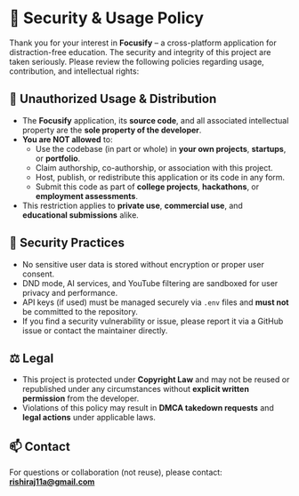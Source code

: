 # 🔐 Security & Usage Policy

Thank you for your interest in **Focusify** – a cross-platform application for distraction-free education. The security and integrity of this project are taken seriously. Please review the following policies regarding usage, contribution, and intellectual rights:

## 🚫 Unauthorized Usage & Distribution

- The **Focusify** application, its **source code**, and all associated intellectual property are the **sole property of the developer**.
- **You are NOT allowed** to:
  - Use the codebase (in part or whole) in **your own projects**, **startups**, or **portfolio**.
  - Claim authorship, co-authorship, or association with this project.
  - Host, publish, or redistribute this application or its code in any form.
  - Submit this code as part of **college projects**, **hackathons**, or **employment assessments**.
- This restriction applies to **private use**, **commercial use**, and **educational submissions** alike.

## 🔐 Security Practices

- No sensitive user data is stored without encryption or proper user consent.
- DND mode, AI services, and YouTube filtering are sandboxed for user privacy and performance.
- API keys (if used) must be managed securely via `.env` files and **must not** be committed to the repository.
- If you find a security vulnerability or issue, please report it via a GitHub issue or contact the maintainer directly.

## ⚖️ Legal

- This project is protected under **Copyright Law** and may not be reused or republished under any circumstances without **explicit written permission** from the developer.
- Violations of this policy may result in **DMCA takedown requests** and **legal actions** under applicable laws.

## 📫 Contact

For questions or collaboration (not reuse), please contact: **rishiraj11a@gmail.com**
